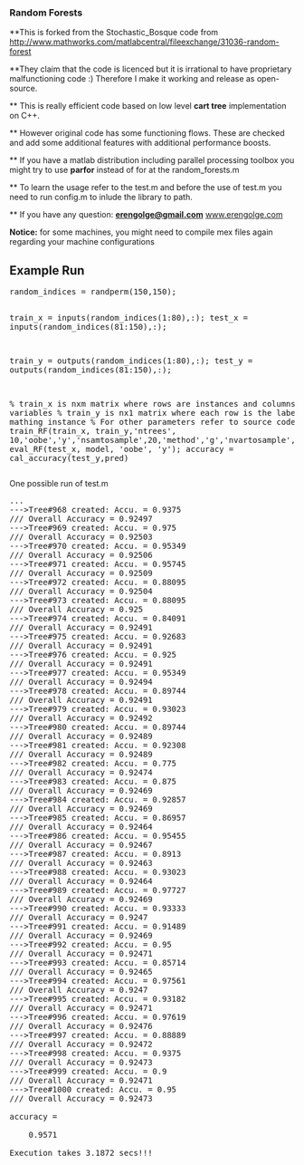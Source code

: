 <h3> Random Forests </h3>

**This is forked from the Stochastic_Bosque code from http://www.mathworks.com/matlabcentral/fileexchange/31036-random-forest

**They claim that the code is licenced but it is irrational to have proprietary malfunctioning code :) Therefore I make it working and release as open-source.

** This is really efficient code based on low level <b>cart tree</b> implementation on C++.

** However original code has some functioning flows. These are checked and add some additional features with additional performance boosts.

** If you have a matlab distribution including parallel processing toolbox you might try to use <b>parfor</b> instead of for at the random_forests.m

** To learn the usage refer to the test.m and before the use of test.m you need to run config.m to inlude the library to path.

** If you have any question: 
<b>erengolge@gmail.com</b>
www.erengolge.com

<b>Notice:</b> for some machines, you might need to compile mex files again regarding your machine configurations

<h2> Example Run </h2>
<pre>
random_indices = randperm(150,150);

train_x = inputs(random_indices(1:80),:);
test_x = inputs(random_indices(81:150),:);

train_y = outputs(random_indices(1:80),:);
test_y = outputs(random_indices(81:150),:);

% train_x is nxm matrix where rows are instances and columns are the variables
% train_y is nx1 matrix where each row is the label of the mathing instance
% For other parameters refer to source code
model = train_RF(train_x, train_y,'ntrees', 10,'oobe','y','nsamtosample',20,'method','g','nvartosample',2);
pred = eval_RF(test_x, model, 'oobe', 'y');
accuracy = cal_accuracy(test_y,pred)
</pre>

One possible run of test.m
<pre>
...
--->Tree#968 created: Accu. = 0.9375
/// Overall Accuracy = 0.92497
--->Tree#969 created: Accu. = 0.975
/// Overall Accuracy = 0.92503
--->Tree#970 created: Accu. = 0.95349
/// Overall Accuracy = 0.92506
--->Tree#971 created: Accu. = 0.95745
/// Overall Accuracy = 0.92509
--->Tree#972 created: Accu. = 0.88095
/// Overall Accuracy = 0.92504
--->Tree#973 created: Accu. = 0.88095
/// Overall Accuracy = 0.925
--->Tree#974 created: Accu. = 0.84091
/// Overall Accuracy = 0.92491
--->Tree#975 created: Accu. = 0.92683
/// Overall Accuracy = 0.92491
--->Tree#976 created: Accu. = 0.925
/// Overall Accuracy = 0.92491
--->Tree#977 created: Accu. = 0.95349
/// Overall Accuracy = 0.92494
--->Tree#978 created: Accu. = 0.89744
/// Overall Accuracy = 0.92491
--->Tree#979 created: Accu. = 0.93023
/// Overall Accuracy = 0.92492
--->Tree#980 created: Accu. = 0.89744
/// Overall Accuracy = 0.92489
--->Tree#981 created: Accu. = 0.92308
/// Overall Accuracy = 0.92489
--->Tree#982 created: Accu. = 0.775
/// Overall Accuracy = 0.92474
--->Tree#983 created: Accu. = 0.875
/// Overall Accuracy = 0.92469
--->Tree#984 created: Accu. = 0.92857
/// Overall Accuracy = 0.92469
--->Tree#985 created: Accu. = 0.86957
/// Overall Accuracy = 0.92464
--->Tree#986 created: Accu. = 0.95455
/// Overall Accuracy = 0.92467
--->Tree#987 created: Accu. = 0.8913
/// Overall Accuracy = 0.92463
--->Tree#988 created: Accu. = 0.93023
/// Overall Accuracy = 0.92464
--->Tree#989 created: Accu. = 0.97727
/// Overall Accuracy = 0.92469
--->Tree#990 created: Accu. = 0.93333
/// Overall Accuracy = 0.9247
--->Tree#991 created: Accu. = 0.91489
/// Overall Accuracy = 0.92469
--->Tree#992 created: Accu. = 0.95
/// Overall Accuracy = 0.92471
--->Tree#993 created: Accu. = 0.85714
/// Overall Accuracy = 0.92465
--->Tree#994 created: Accu. = 0.97561
/// Overall Accuracy = 0.9247
--->Tree#995 created: Accu. = 0.93182
/// Overall Accuracy = 0.92471
--->Tree#996 created: Accu. = 0.97619
/// Overall Accuracy = 0.92476
--->Tree#997 created: Accu. = 0.88889
/// Overall Accuracy = 0.92472
--->Tree#998 created: Accu. = 0.9375
/// Overall Accuracy = 0.92473
--->Tree#999 created: Accu. = 0.9
/// Overall Accuracy = 0.92471
--->Tree#1000 created: Accu. = 0.95
/// Overall Accuracy = 0.92473

accuracy =

    0.9571

Execution takes 3.1872 secs!!!
</pre>


